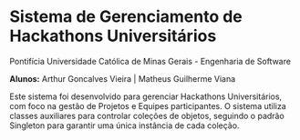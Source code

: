 # Sistema de Gerenciamento de Hackathons Universitários

Pontifícia Universidade Católica de Minas Gerais - Engenharia de Software

**Alunos:** Arthur Goncalves Vieira | Matheus Guilherme Viana

Este sistema foi desenvolvido para gerenciar Hackathons Universitários, com foco na gestão de Projetos e Equipes participantes. O sistema utiliza classes auxiliares para controlar coleções de objetos, seguindo o padrão Singleton para garantir uma única instância de cada coleção.
